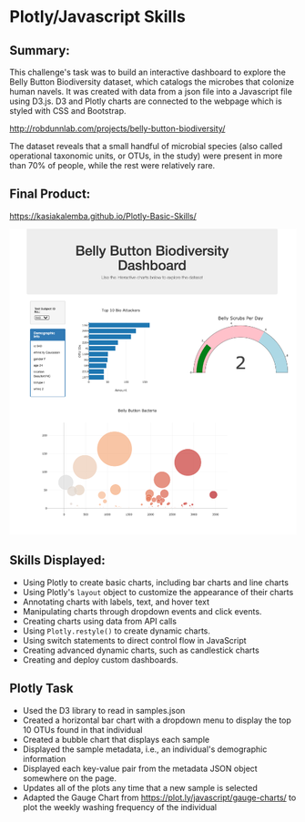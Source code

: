 # Plotly/Javascript Skills

## Summary: 
This challenge's task was to build an interactive dashboard to explore the Belly Button Biodiversity dataset, which catalogs the microbes that colonize human navels. It was created with data from a json file into a Javascript file using D3.js. D3 and Plotly charts are connected to the webpage which is styled with CSS and Bootstrap.

http://robdunnlab.com/projects/belly-button-biodiversity/

The dataset reveals that a small handful of microbial species (also called operational taxonomic units, or OTUs, in the study) were present in more than 70% of people, while the rest were relatively rare.

## Final Product: 
https://kasiakalemba.github.io/Plotly-Basic-Skills/

![](images/page.png)

## Skills Displayed: 
* Using Plotly to create basic charts, including bar charts and line charts
* Using Plotly's `layout` object to customize the appearance of their charts
* Annotating charts with labels, text, and hover text
* Manipulating charts through dropdown events and click events.
* Creating charts using data from API calls
* Using `Plotly.restyle()` to create dynamic charts.
* Using switch statements to direct control flow in JavaScript
* Creating advanced dynamic charts, such as candlestick charts
* Creating and deploy custom dashboards.

## Plotly Task 
* Used the D3 library to read in samples.json
* Created a horizontal bar chart with a dropdown menu to display the top 10 OTUs found in that individual
* Created a bubble chart that displays each sample
* Displayed the sample metadata, i.e., an individual's demographic information
* Displayed each key-value pair from the metadata JSON object somewhere on the page.
* Updates all of the plots any time that a new sample is selected
* Adapted the Gauge Chart from https://plot.ly/javascript/gauge-charts/ to plot the weekly washing frequency of the individual





















